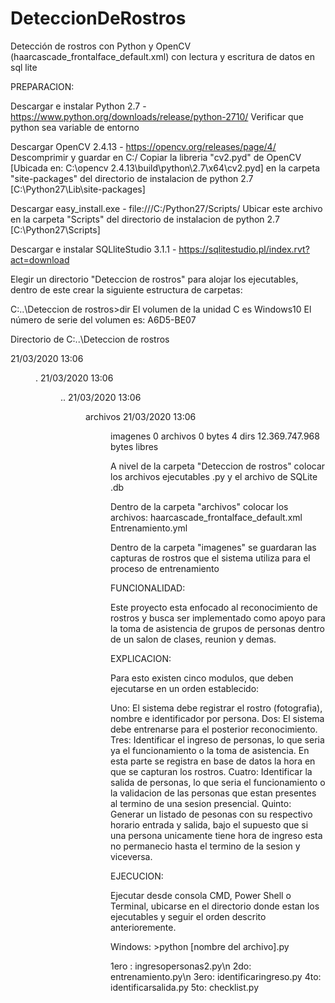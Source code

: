 # DeteccionDeRostros
Detección de rostros con Python y OpenCV (haarcascade_frontalface_default.xml) con lectura y escritura de datos en sql lite

PREPARACION:

Descargar e instalar Python 2.7 - https://www.python.org/downloads/release/python-2710/
	Verificar que python sea variable de entorno

Descargar OpenCV 2.4.13 - https://opencv.org/releases/page/4/
	Descomprimir y guardar en C:/
		Copiar la libreria "cv2.pyd" de OpenCV 
		[Ubicada en: C:\opencv 2.4.13\build\python\2.7\x64\cv2.pyd]
		en la carpeta "site-packages" del directorio de instalacion de python 2.7
		[C:\Python27\Lib\site-packages]

Descargar easy_install.exe - file:///C:/Python27/Scripts/
	Ubicar este archivo en la carpeta "Scripts" del directorio de instalacion de python 2.7
	[C:\Python27\Scripts]

Descargar e instalar SQLliteStudio 3.1.1 - https://sqlitestudio.pl/index.rvt?act=download

Elegir un directorio "Deteccion de rostros" para alojar los ejecutables, dentro de este crear la siguiente estructura de carpetas:

C:\..\Deteccion de rostros>dir
 El volumen de la unidad C es Windows10
 El número de serie del volumen es: A6D5-BE07

 Directorio de C:\..\Deteccion de rostros

21/03/2020  13:06    <DIR>          .
21/03/2020  13:06    <DIR>          ..
21/03/2020  13:06    <DIR>          archivos
21/03/2020  13:06    <DIR>          imagenes
               0 archivos              0 bytes
               4 dirs  12.369.747.968 bytes libres

A nivel de la carpeta "Deteccion de rostros" colocar los archivos ejecutables .py y el archivo de SQLite .db

Dentro de la carpeta "archivos" colocar los archivos:
haarcascade_frontalface_default.xml
Entrenamiento.yml

Dentro de la carpeta "imagenes" se guardaran las capturas de rostros que el sistema utiliza para el proceso de entrenamiento

FUNCIONALIDAD:

Este proyecto esta enfocado al reconocimiento de rostros y busca ser implementado
como apoyo para la toma de asistencia de grupos de personas dentro de
un salon de clases, reunion y demas.

EXPLICACION:

Para esto existen cinco modulos, que deben ejecutarse en un orden establecido:

Uno: El sistema debe registrar el rostro (fotografia), nombre e identificador por persona.
Dos: El sistema debe entrenarse para el posterior reconocimiento.
Tres: Identificar el ingreso de personas, lo que seria ya el funcionamiento o la toma de asistencia. En esta parte se registra en base de datos la hora en que se capturan los rostros.
Cuatro: Identificar la salida de personas, lo que seria el funcionamiento o la validacion de las personas que estan presentes al termino de una sesion presencial.
Quinto: Generar un listado de pesonas con su respectivo horario entrada y salida, bajo el supuesto que si una persona unicamente tiene hora de ingreso esta no permanecio hasta el termino de la sesion y viceversa.

EJECUCION:

Ejecutar desde consola CMD, Power Shell o Terminal, ubicarse en el directorio donde estan los ejecutables y seguir el orden descrito anterioremente.

Windows: >python [nombre del archivo].py

1ero : ingresopersonas2.py\n
2do: entrenamiento.py\n
3ero: identificaringreso.py
4to: identificarsalida.py
5to: checklist.py
